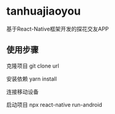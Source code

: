 # tanhuajiaoyou
基于React-Native框架开发的探花交友APP

## 使用步骤
克隆项目
git clone url

安装依赖
yarn install

连接移动设备

启动项目
npx react-native run-android
